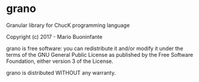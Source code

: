# grano

Granular library for ChucK programming language

  Copyright (c) 2017 - Mario Buoninfante

  grano is free software: you can redistribute it and/or modify
  it under the terms of the GNU General Public License as published by
  the Free Software Foundation, either version 3 of the License.

  grano is distributed WITHOUT any warranty.
  
  
